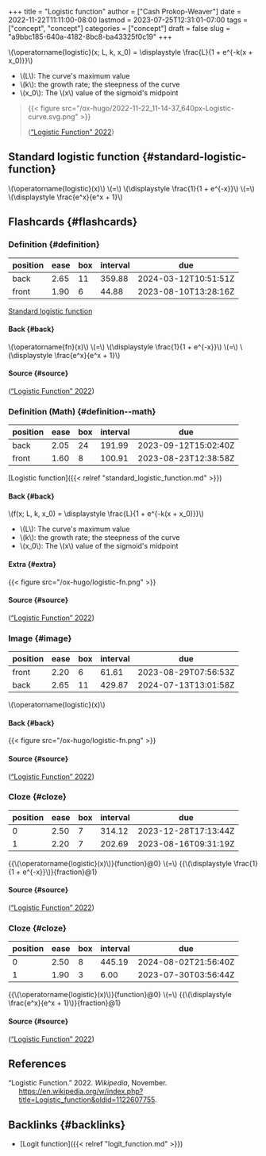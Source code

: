 +++
title = "Logistic function"
author = ["Cash Prokop-Weaver"]
date = 2022-11-22T11:11:00-08:00
lastmod = 2023-07-25T12:31:01-07:00
tags = ["concept", "concept"]
categories = ["concept"]
draft = false
slug = "a9bbc185-640a-4182-8bc8-ba43325f0c19"
+++

\\(\operatorname{logistic}(x; L, k, x\_0) = \displaystyle \frac{L}{1 + e^{-k(x + x\_0)}}\\)

-   \\(L\\): The curve's maximum value
-   \\(k\\): the growth rate; the steepness of the curve
-   \\(x\_0\\): The \\(x\\) value of the sigmoid's midpoint

> {{< figure src="/ox-hugo/2022-11-22_11-14-37_640px-Logistic-curve.svg.png" >}}
>
> (<a href="#citeproc_bib_item_1">“Logistic Function” 2022</a>)


## Standard logistic function {#standard-logistic-function}

\\(\operatorname{logistic}(x)\\) \\(=\\) \\(\displaystyle \frac{1}{1 + e^{-x}}\\) \\(=\\) \\(\displaystyle \frac{e^x}{e^x + 1}\\)


## Flashcards {#flashcards}


### Definition {#definition}

| position | ease | box | interval | due                  |
|----------|------|-----|----------|----------------------|
| back     | 2.65 | 11  | 359.88   | 2024-03-12T10:51:51Z |
| front    | 1.90 | 6   | 44.88    | 2023-08-10T13:28:16Z |

[Standard logistic function](#standard-logistic-function)


#### Back {#back}

\\(\operatorname{fn}(x)\\) \\(=\\) \\(\displaystyle \frac{1}{1 + e^{-x}}\\) \\(=\\) \\(\displaystyle \frac{e^x}{e^x + 1}\\)


#### Source {#source}

(<a href="#citeproc_bib_item_1">“Logistic Function” 2022</a>)


### Definition (Math) {#definition--math}

| position | ease | box | interval | due                  |
|----------|------|-----|----------|----------------------|
| back     | 2.05 | 24  | 191.99   | 2023-09-12T15:02:40Z |
| front    | 1.60 | 8   | 100.91   | 2023-08-23T12:38:58Z |

[Logistic function]({{< relref "standard_logistic_function.md" >}})


#### Back {#back}

\\(f(x; L, k, x\_0) = \displaystyle \frac{L}{1 + e^{-k(x + x\_0)}}\\)

-   \\(L\\): The curve's maximum value
-   \\(k\\): the growth rate; the steepness of the curve
-   \\(x\_0\\): The \\(x\\) value of the sigmoid's midpoint


#### Extra {#extra}

{{< figure src="/ox-hugo/logistic-fn.png" >}}


#### Source {#source}

(<a href="#citeproc_bib_item_1">“Logistic Function” 2022</a>)


### Image {#image}

| position | ease | box | interval | due                  |
|----------|------|-----|----------|----------------------|
| front    | 2.20 | 6   | 61.61    | 2023-08-29T07:56:53Z |
| back     | 2.65 | 11  | 429.87   | 2024-07-13T13:01:58Z |

\\(\operatorname{logistic}(x)\\)


#### Back {#back}

{{< figure src="/ox-hugo/logistic-fn.png" >}}


#### Source {#source}

(<a href="#citeproc_bib_item_1">“Logistic Function” 2022</a>)


### Cloze {#cloze}

| position | ease | box | interval | due                  |
|----------|------|-----|----------|----------------------|
| 0        | 2.50 | 7   | 314.12   | 2023-12-28T17:13:44Z |
| 1        | 2.20 | 7   | 202.69   | 2023-08-16T09:31:19Z |

{{\\(\operatorname{logistic}(x)\\)}{function}@0} \\(=\\) {{\\(\displaystyle \frac{1}{1 + e^{-x}}\\)}{fraction}@1}


#### Source {#source}

(<a href="#citeproc_bib_item_1">“Logistic Function” 2022</a>)


### Cloze {#cloze}

| position | ease | box | interval | due                  |
|----------|------|-----|----------|----------------------|
| 0        | 2.50 | 8   | 445.19   | 2024-08-02T21:56:40Z |
| 1        | 1.90 | 3   | 6.00     | 2023-07-30T03:56:44Z |

{{\\(\operatorname{logistic}(x)\\)}{function}@0} \\(=\\) {{\\(\displaystyle \frac{e^x}{e^x + 1}\\)}{fraction}@1}


#### Source {#source}

(<a href="#citeproc_bib_item_1">“Logistic Function” 2022</a>)

## References

<style>.csl-entry{text-indent: -1.5em; margin-left: 1.5em;}</style><div class="csl-bib-body">
  <div class="csl-entry"><a id="citeproc_bib_item_1"></a>“Logistic Function.” 2022. <i>Wikipedia</i>, November. <a href="https://en.wikipedia.org/w/index.php?title=Logistic_function&oldid=1122607755">https://en.wikipedia.org/w/index.php?title=Logistic_function&#38;oldid=1122607755</a>.</div>
</div>


## Backlinks {#backlinks}

-   [Logit function]({{< relref "logit_function.md" >}})
